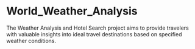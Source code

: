 # World_Weather_Analysis
The Weather Analysis and Hotel Search project aims to provide travelers with valuable insights into ideal travel destinations based on specified weather conditions.
